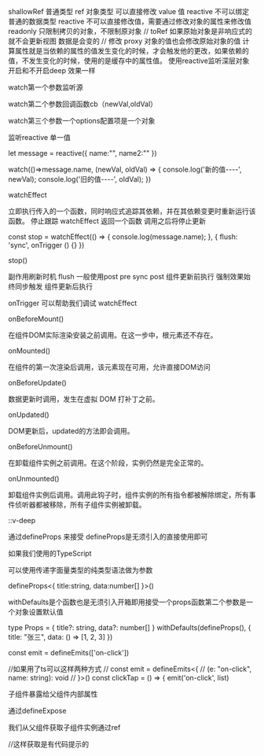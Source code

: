 shallowRef 普通类型
ref 对象类型 可以直接修改 value 值
reactive 不可以绑定普通的数据类型
reactive 不可以直接修改值，需要通过修改对象的属性来修改值
readonly 只限制拷贝的对象，不限制原对象
// toRef 如果原始对象是非响应式的就不会更新视图 数据是会变的
// 修改 proxy 对象的值也会修改原始对象的值
计算属性就是当依赖的属性的值发生变化的时候，才会触发他的更改，如果依赖的值，不发生变化的时候，使用的是缓存中的属性值。
使用reactive监听深层对象开启和不开启deep 效果一样

watch第一个参数监听源

watch第二个参数回调函数cb（newVal,oldVal）

watch第三个参数一个options配置项是一个对象

监听reactive 单一值

let message = reactive({
    name:"",
    name2:""
})

watch(()=>message.name, (newVal, oldVal) => {
    console.log('新的值----', newVal);
    console.log('旧的值----', oldVal);
})

watchEffect

立即执行传入的一个函数，同时响应式追踪其依赖，并在其依赖变更时重新运行该函数。
停止跟踪 watchEffect 返回一个函数 调用之后将停止更新

const stop = watchEffect(() => {
    console.log(message.name);
}, {
    flush: 'sync',
    onTrigger () {}
})

stop()

副作用刷新时机 flush 一般使用post
pre	sync	post
组件更新前执行	强制效果始终同步触发	组件更新后执行

onTrigger  可以帮助我们调试 watchEffect

onBeforeMount()

在组件DOM实际渲染安装之前调用。在这一步中，根元素还不存在。

onMounted()

在组件的第一次渲染后调用，该元素现在可用，允许直接DOM访问

onBeforeUpdate()

数据更新时调用，发生在虚拟 DOM 打补丁之前。

onUpdated()

DOM更新后，updated的方法即会调用。

onBeforeUnmount()

在卸载组件实例之前调用。在这个阶段，实例仍然是完全正常的。

onUnmounted()

卸载组件实例后调用。调用此钩子时，组件实例的所有指令都被解除绑定，所有事件侦听器都被移除，所有子组件实例被卸载。

::v-deep

通过defineProps 来接受 defineProps是无须引入的直接使用即可

如果我们使用的TypeScript

可以使用传递字面量类型的纯类型语法做为参数

defineProps<{
    title:string,
    data:number[]
}>()

withDefaults是个函数也是无须引入开箱即用接受一个props函数第二个参数是一个对象设置默认值

type Props = {
    title?: string,
    data?: number[]
}
withDefaults(defineProps<Props>(), {
    title: "张三",
    data: () => [1, 2, 3]
})

<!-- 是通过defineEmits派发一个事件 -->
const emit = defineEmits(['on-click'])
 
//如果用了ts可以这样两种方式
// const emit = defineEmits<{
//     (e: "on-click", name: string): void
// }>()
const clickTap = () => {
    emit('on-click', list)


子组件暴露给父组件内部属性

通过defineExpose

我们从父组件获取子组件实例通过ref

 <Menu ref="refMenu"></Menu>
//这样获取是有代码提示的
<script setup lang="ts">
import MenuCom from '../xxxxxxx.vue'
//注意这儿的typeof里面放的是组件名字(MenuCom)不是ref的名字 ref的名字对应开头的变量名(refMenu)
const refMenu = ref<InstanceType<typeof MenuCom>>()


defineExpose({
    list
})


1.在Vue2 的时候is 是通过组件名称切换的 在Vue3 setup 是通过组件实例切换的

2.如果你把组件实例放到Reactive Vue会给你一个警告runtime-core.esm-bundler.js:38 [Vue warn]: Vue received a Component which was made a reactive object. This can lead to unnecessary performance overhead, and should be avoided by marking the component with `markRaw` or using `shallowRef` instead of `ref`. 
Component that was made reactive: 

这是因为reactive 会进行proxy 代理 而我们组件代理之后毫无用处 节省性能开销 推荐我们使用shallowRef 或者  markRaw 跳过proxy 代理

修改如下

const tab = reactive<Com[]>([{
    name: "A组件",
    comName: markRaw(A)
}, {
    name: "B组件",
    comName: markRaw(B)

Owner avatar
unplugin-auto-import

mixins就是将这些多个相同的逻辑抽离出来，各个组件只需要引入mixins，就能实现一次写代码，多组件受益的效果。

弊端就是 会涉及到覆盖的问题

组件的data、methods、filters会覆盖mixins里的同名data、methods、filters。
第二点就是 变量来源不明确（隐式传入），不利于阅读，使代码变得难以维护。

<!-- setup 只运行一次 -->
<!-- render 多次运行 -->
<!-- vue3 拍平了 props -->
<!-- 复用 props 类型。required + as const -->
